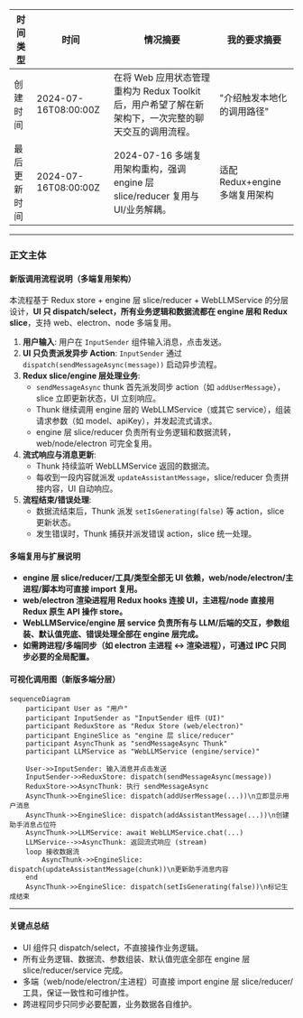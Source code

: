 | 时间类型     | 时间                | 情况摘要                                                                                               | 我的要求摘要                     |
| ------------ | ------------------- | ------------------------------------------------------------------------------------------------------ | -------------------------------- |
| 创建时间     | 2024-07-16T08:00:00Z | 在将 Web 应用状态管理重构为 Redux Toolkit 后，用户希望了解在新架构下，一次完整的聊天交互的调用流程。 | "介绍触发本地化的调用路径" |
| 最后更新时间 | 2024-07-16T08:00:00Z | 2024-07-16 多端复用架构重构，强调 engine 层 slice/reducer 复用与 UI/业务解耦。 | 适配 Redux+engine 多端复用架构 |

---

### 正文主体

#### 新版调用流程说明（多端复用架构）

本流程基于 Redux store + engine 层 slice/reducer + WebLLMService 的分层设计，**UI 只 dispatch/select，所有业务逻辑和数据流都在 engine 层和 Redux slice**，支持 web、electron、node 多端复用。

1.  **用户输入**: 用户在 `InputSender` 组件输入消息，点击发送。
2.  **UI 只负责派发异步 Action**: `InputSender` 通过 `dispatch(sendMessageAsync(message))` 启动异步流程。
3.  **Redux slice/engine 层处理业务**:
    *   `sendMessageAsync` thunk 首先派发同步 action（如 `addUserMessage`），slice 立即更新状态，UI 立刻响应。
    *   Thunk 继续调用 engine 层的 WebLLMService（或其它 service），组装请求参数（如 model、apiKey），并发起流式请求。
    *   engine 层 slice/reducer 负责所有业务逻辑和数据流转，web/node/electron 可完全复用。
4.  **流式响应与消息更新**:
    *   Thunk 持续监听 WebLLMService 返回的数据流。
    *   每收到一段内容就派发 `updateAssistantMessage`，slice/reducer 负责拼接内容，UI 自动响应。
5.  **流程结束/错误处理**:
    *   数据流结束后，Thunk 派发 `setIsGenerating(false)` 等 action，slice 更新状态。
    *   发生错误时，Thunk 捕获并派发错误 action，slice 统一处理。

#### 多端复用与扩展说明

- **engine 层 slice/reducer/工具/类型全部无 UI 依赖，web/node/electron/主进程/脚本均可直接 import 复用。**
- **web/electron 渲染进程用 Redux hooks 连接 UI，主进程/node 直接用 Redux 原生 API 操作 store。**
- **WebLLMService/engine 层 service 负责所有与 LLM/后端的交互，参数组装、默认值兜底、错误处理全部在 engine 层完成。**
- **如需跨进程/多端同步（如 electron 主进程 <-> 渲染进程），可通过 IPC 只同步必要的全局配置。**

#### 可视化调用图（新版多端分层）

```mermaid
sequenceDiagram
    participant User as "用户"
    participant InputSender as "InputSender 组件 (UI)"
    participant ReduxStore as "Redux Store (web/electron)"
    participant EngineSlice as "engine 层 slice/reducer"
    participant AsyncThunk as "sendMessageAsync Thunk"
    participant LLMService as "WebLLMService (engine/service)"

    User->>InputSender: 输入消息并点击发送
    InputSender->>ReduxStore: dispatch(sendMessageAsync(message))
    ReduxStore->>AsyncThunk: 执行 sendMessageAsync
    AsyncThunk->>EngineSlice: dispatch(addUserMessage(...))\n立即显示用户消息
    AsyncThunk->>EngineSlice: dispatch(addAssistantMessage(...))\n创建助手消息占位符
    AsyncThunk->>LLMService: await WebLLMService.chat(...)
    LLMService-->>AsyncThunk: 返回流式响应 (stream)
    loop 接收数据流
        AsyncThunk->>EngineSlice: dispatch(updateAssistantMessage(chunk))\n更新助手消息内容
    end
    AsyncThunk->>EngineSlice: dispatch(setIsGenerating(false))\n标记生成结束
```

---

#### 关键点总结
- UI 组件只 dispatch/select，不直接操作业务逻辑。
- 所有业务逻辑、数据流、参数组装、默认值兜底全部在 engine 层 slice/reducer/service 完成。
- 多端（web/node/electron/主进程）可直接 import engine 层 slice/reducer/工具，保证一致性和可维护性。
- 跨进程同步只同步必要配置，业务数据各自维护。 